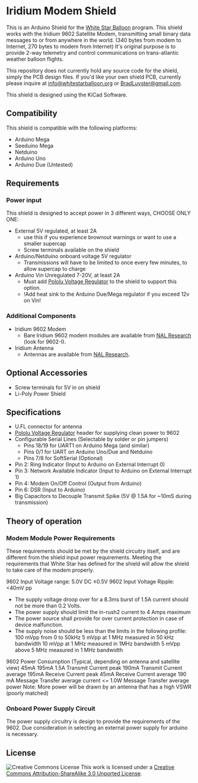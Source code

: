Iridium Modem  Shield
==============

This is an Arduino Shield for the [White Star Balloon](http://www.whitestarballoon.com) program.  This shield works with the Iridium 9602 Satellite Modem, transmitting small binary data messages to or from anywhere in the world. (340 bytes from modem to Internet, 270 bytes to modem from Internet)  It's original purpose is to provide 2-way telemetry and control communications on trans-atlantic weather balloon flights.  

This repository does not currently hold any source code for the shield, simply the PCB design files.  If you'd like your own shield PCB, currently please inquire at <info@whitestarballoon.org> or <BradLuyster@gmail.com>.

This shield is designed using the KiCad Software.

Compatibility
-------------

This shield is compatible with the following platforms:

-  Arduino Mega
-  Seeduino Mega
-  Netduino
-  Arduino Uno
-  Arduino Due (Untested)

Requirements
------------

### Power input
This shield is designed to accept power in 3 different ways, CHOOSE ONLY ONE:

- External 5V regulated, at least 2A 
  - use this if you experience brownout warnings or want to use a smaller supercap
  - Screw terminals available on the shield
- Arduino/Netduino onboard voltage 5V regulator
  - Transmissions will have to be limited to once every few minutes, to allow supercap to charge
- Arduino Vin Unregulated 7-20V, at least 2A 
  - Must add [Pololu Voltage Regulator](http://www.pololu.com/catalog/product/2110) to the shield to support this option.
  - !Add heat sink to the Arduino Due/Mega regulator if you exceed 12v on Vin!

### Additional Components 
- Iridium 9602 Modem
  - Bare Iridium 9602 modem modules are available from [NAL Research](http://www.nalresearch.com/IridiumHardware.html) (look for 9602-I).
- Iridium Antenna
  - Antennas are available from [NAL Research](http://www.nalresearch.com/IridiumHardware.html).

Optional Accessories
----------------
- Screw terminals for 5V in on shield
- Li-Poly Power Shield

Specifications
--------------

- U.FL connector for antenna
- [Pololu Voltage Regulator](http://www.pololu.com/catalog/product/2110) header for supplying clean power to 9602
- Configurable Serial Lines (Selectable by solder or pin jumpers)
  - Pins 18/19 for UART1 on Arduino Mega (and similar)
  - Pins 0/1 for UART on Arduino Uno/Due and Netduino
  - Pins 7/8 for SoftSerial (Optional)
- Pin 2: Ring Indicator (Input to Arduino on External Interrupt 0)
- Pin 3: Network Available Indicator (Input to Arduino on External Interrupt 1)
- Pin 4: Modem On/Off Control (Output from Arduino)
- Pin 6: DSR (Input to Arduino)
- Big Capacitors to Decouple Transmit Spike (5V @ 1.5A for ~10mS during transmission)

Theory of operation
-------------------

### Modem Module Power Requirements 
These requirements should be met by the shield circuitry itself, and are different from the shield input power requirements.  Meeting the requirements that White Star has defined for the shield will allow the shield to take care of the modem properly.  

9602 Input Voltage range: 5.0V DC ±0.5V
9602 Input Voltage Ripple: <40mV pp

- The supply voltage droop over for a 8.3ms burst of 1.5A current should not be more than 0.2 Volts. 
- The power supply should limit the in-rush2 current to 4 Amps maximum
- The power source shall provide for over current protection in case of device malfunction.
- The supply noise should be less than the limits in the following profile:
    100 mVpp   from 0 to 50kHz
	5 mVpp     at 1 MHz measured in 50 kHz bandwidth
	10 mVpp    at 1 MHz measured in 1MHz bandwidth
	5 mVpp     above 5 MHz measured in 1 MHz bandwidth

9602 Power Consumption (Typical, depending on antenna and satellite view)
	45mA
	195mA
	1.5A 	Transmit Current peak
	190mA 	Transmit Current average
	195mA 	Receive Current peak
	45mA 	Receive Current average
	190 mA 	Message Transfer average current 
	<= 1.0W Message Transfer average power
Note: More power will be drawn by an antenna that has a high VSWR (poorly matched) 

### Onboard Power Supply Circuit

The power supply circuitry is design to provide the requirements of the 9602.  Due consideration in selecting an external power supply for arduino is necessary.

License
-------

![Creative Commons License](http://i.creativecommons.org/l/by-sa/3.0/88x31.png)
This work is licensed under a [Creative Commons Attribution-ShareAlike 3.0 Unported License](http://creativecommons.org/licenses/by-sa/3.0/).